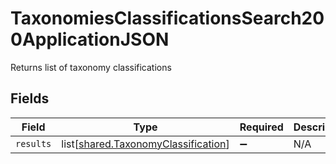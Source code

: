 # TaxonomiesClassificationsSearch200ApplicationJSON

Returns list of taxonomy classifications


## Fields

| Field                                                                                    | Type                                                                                     | Required                                                                                 | Description                                                                              |
| ---------------------------------------------------------------------------------------- | ---------------------------------------------------------------------------------------- | ---------------------------------------------------------------------------------------- | ---------------------------------------------------------------------------------------- |
| `results`                                                                                | list[[shared.TaxonomyClassification](undefined/models/shared/taxonomyclassification.md)] | :heavy_minus_sign:                                                                       | N/A                                                                                      |